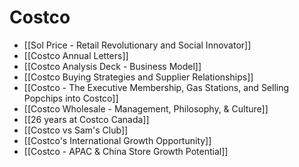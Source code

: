 # Costco

 - [[Sol Price - Retail Revolutionary and Social Innovator]]
 - [[Costco Annual Letters]]
 - [[Costco Analysis Deck - Business Model]]
 - [[Costco Buying Strategies and Supplier Relationships]]
 - [[Costco - The Executive Membership, Gas Stations, and Selling Popchips into Costco]]
 - [[Costco Wholesale - Management, Philosophy, & Culture]]
 - [[26 years at Costco Canada]]
 - [[Costco vs Sam's Club]]
 - [[Costco's International Growth Opportunity]]
 - [[Costco - APAC & China Store Growth Potential]]
